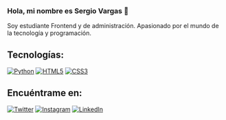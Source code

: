 ### Hola, mi nombre es Sergio Vargas 👋

Soy estudiante Frontend y de administración. Apasionado por el mundo de la tecnología y programación.

## Tecnologías:
[![Python](https://img.shields.io/badge/Python-3776AB?style=for-the-badge&logo=python&logoColor=white&labelColor=101010)](https://github.com/savp03?tab=repositories&q=&type=&language=python&sort=)
[![HTML5](https://img.shields.io/badge/HTML-E44D26?style=for-the-badge&logo=html5&logoColor=white&labelColor=101010)](https://github.com/savp03?tab=repositories&q=&type=&language=html&sort=)
[![CSS3](https://img.shields.io/badge/CSS3-1572B6?style=for-the-badge&logo=css3&logoColor=white&labelColor=101010)](https://github.com/savp03?tab=repositories&q=&type=&language=html&sort=)


## Encuéntrame en:


[![Twitter](https://img.shields.io/badge/Twitter-1DA1F2?style=for-the-badge&logo=twitter&logoColor=white&labelColor=101010)](https://twitter.com/_savp_)
[![Instagram](https://img.shields.io/badge/Instagram-E4405F?style=for-the-badge&logo=instagram&logoColor=white&labelColor=101010)](https://www.instagram.com/servargasand/)
[![LinkedIn](https://img.shields.io/badge/LinkedIn-0077B5?style=for-the-badge&logo=linkedin&logoColor=white&labelColor=101010)](https://www.linkedin.com/in/sergiovperalta)

